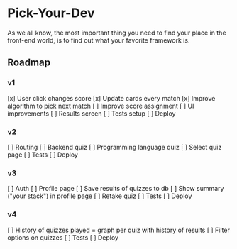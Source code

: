 # Pick-Your-Dev

As we all know, the most important thing you need to find your place in the front-end world, is to find out what your favorite framework is.

## Roadmap

### v1

[x] User click changes score
[x] Update cards every match
[x] Improve algorithm to pick next match
[ ] Improve score assignment
[ ] UI improvements
[ ] Results screen
[ ] Tests setup
[ ] Deploy

### v2

[ ] Routing
[ ] Backend quiz
[ ] Programming language quiz
[ ] Select quiz page
[ ] Tests
[ ] Deploy

### v3

[ ] Auth
[ ] Profile page
[ ] Save results of quizzes to db
[ ] Show summary ("your stack") in profile page
[ ] Retake quiz
[ ] Tests
[ ] Deploy

### v4

[ ] History of quizzes played = graph per quiz with history of results
[ ] Filter options on quizzes
[ ] Tests
[ ] Deploy

